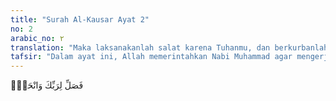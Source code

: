 ```yaml
---
title: "Surah Al-Kausar Ayat 2"
no: 2
arabic_no: ٢
translation: "Maka laksanakanlah salat karena Tuhanmu, dan berkurbanlah (sebagai ibadah dan mendekatkan diri kepada Allah)."
tafsir: "Dalam ayat ini, Allah memerintahkan Nabi Muhammad agar mengerjakan salat dan menyembelih hewan kurban karena Allah semata, karena Dia sajalah yang mendidiknya dan melimpahkan karunia-Nya. Dalam ayat lain, Allah berfirman:\n\nKatakanlah (Muhammad), \"Sesungguhnya salatku, ibadahku, hidupku dan matiku hanyalah untuk Allah, Tuhan seluruh alam, tidak ada sekutu bagi-Nya; dan demikianlah yang diperintahkan kepadaku dan aku adalah orang yang pertama-tama berserah diri (muslim).\" (al-An'am/6: 162-163)"
---
```

فَصَلِّ لِرَبِّكَ وَانْحَرْۗ